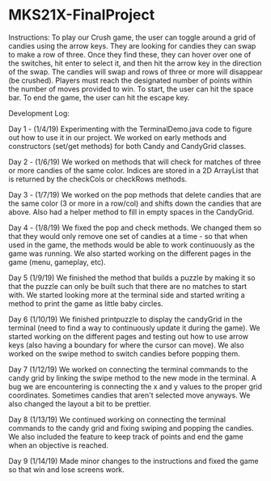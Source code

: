 # MKS21X-FinalProject

Instructions:
To play our Crush game, the user can toggle around a grid of candies using the arrow keys. They are looking for candies they can swap to make a row of three. Once they find these, they can hover over one of the switches, hit enter to select it, and then hit the arrow key in the direction of the swap. The candies will swap and rows of three or more will disappear (be crushed). Players must reach the designated number of points within the number of moves provided to win.
To start, the user can hit the space bar.
To end the game, the user can hit the escape key.

Development Log:

Day 1 - (1/4/19)
  Experimenting with the TerminalDemo.java code to figure out how to use it in our project.
  We worked on early methods and constructors (set/get methods) for both Candy and CandyGrid classes.

Day 2 - (1/6/19)
We worked on methods that will check for matches of three or more candies of the same color. Indices are stored in a 2D ArrayList that is returned by the checkCols or checkRows methods.

Day 3 - (1/7/19)
We worked on the pop methods that delete candies that are the same color (3 or more in a row/col) and shifts down the candies that are above. Also had a helper method to fill in empty spaces in the CandyGrid.

Day 4 - (1/8/19)
We fixed the pop and check methods. We changed them so that they would only remove one set of candies at a time - so that when used in the game, the methods would be able to work continuously as the game was running. We also started working on the different pages in the game (menu, gameplay, etc).

Day 5 (1/9/19)
We finished the method that builds a puzzle by making it so that the puzzle can only be built such that there are no matches to start with. We started looking more at the terminal side and started writing a method to print the game as little baby circles.

Day 6 (1/10/19)
We finished printpuzzle to display the candyGrid in the terminal (need to find a way to continuously update it during the game). We started working on the different pages and testing out how to use arrow keys (also having a boundary for where the cursor can move). We also worked on the swipe method to switch candies before popping them.

Day 7 (1/12/19)
We worked on connecting the terminal commands to the candy grid by linking the swipe method to the new mode in the terminal. A bug we are encountering is connecting the x and y values to the proper grid coordinates. Sometimes candies that aren't selected move anyways. We also changed the layout a bit to be prettier.

Day 8 (1/13/19)
We continued working on connecting the terminal commands to the candy grid and fixing swiping and popping the candies. We also included the feature to keep track of points and end the game when an objective is reached.

Day 9 (1/14/19)
Made minor changes to the instructions and fixed the game so that win and lose screens work.
